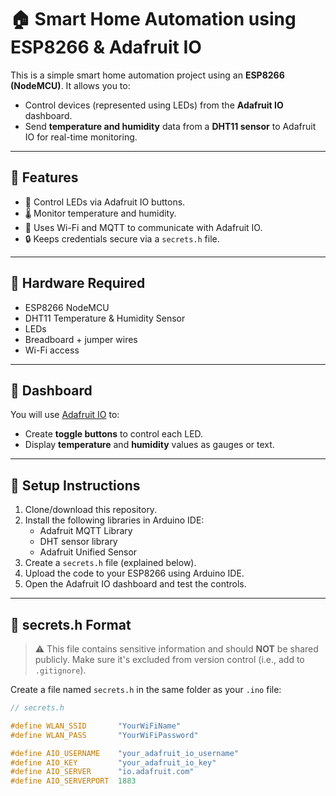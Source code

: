 # 🏠 Smart Home Automation using ESP8266 & Adafruit IO

This is a simple smart home automation project using an **ESP8266 (NodeMCU)**. It allows you to:

- Control devices (represented using LEDs) from the **Adafruit IO** dashboard.
- Send **temperature and humidity** data from a **DHT11 sensor** to Adafruit IO for real-time monitoring.

---

## 🚀 Features

- 🔌 Control LEDs via Adafruit IO buttons.
- 🌡️ Monitor temperature and humidity.
- 📶 Uses Wi-Fi and MQTT to communicate with Adafruit IO.
- 🔒 Keeps credentials secure via a `secrets.h` file.

---

## 🧰 Hardware Required

- ESP8266 NodeMCU
- DHT11 Temperature & Humidity Sensor
- LEDs
- Breadboard + jumper wires
- Wi-Fi access

---

## 📲 Dashboard

You will use [Adafruit IO](https://io.adafruit.com/) to:

- Create **toggle buttons** to control each LED.
- Display **temperature** and **humidity** values as gauges or text.

---

## 🔧 Setup Instructions

1. Clone/download this repository.
2. Install the following libraries in Arduino IDE:
   - Adafruit MQTT Library
   - DHT sensor library
   - Adafruit Unified Sensor
3. Create a `secrets.h` file (explained below).
4. Upload the code to your ESP8266 using Arduino IDE.
5. Open the Adafruit IO dashboard and test the controls.

---

## 🔐 secrets.h Format

> ⚠️ This file contains sensitive information and should **NOT** be shared publicly. Make sure it's excluded from version control (i.e., add to `.gitignore`).

Create a file named `secrets.h` in the same folder as your `.ino` file:

```cpp
// secrets.h

#define WLAN_SSID       "YourWiFiName"
#define WLAN_PASS       "YourWiFiPassword"

#define AIO_USERNAME    "your_adafruit_io_username"
#define AIO_KEY         "your_adafruit_io_key"
#define AIO_SERVER      "io.adafruit.com"
#define AIO_SERVERPORT  1883
